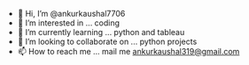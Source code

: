 - 👋 Hi, I’m @ankurkaushal7706
- 👀 I’m interested in ... coding
- 🌱 I’m currently learning ... python and tableau
- 💞️ I’m looking to collaborate on ... python projects
- 📫 How to reach me ... mail me ankurkaushal319@gmail.com

<!---
ankurkaushal7706/ankurkaushal7706 is a ✨ special ✨ repository because its `README.md` (this file) appears on your GitHub profile.
You can click the Preview link to take a look at your changes.
--->
